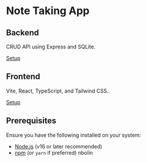 # Note Taking App

## Backend

CRUD API using Express and SQLite.

[Setup](https://github.com/nbolin/notes/blob/main/notes-api/REAMDME.md)

## Frontend

Vite, React, TypeScript, and Tailwind CSS.

[Setup](https://github.com/nbolin/notes/blob/main/notes-app/README.md)

## Prerequisites

Ensure you have the following installed on your system:

- [Node.js](https://nodejs.org/) (v16 or later recommended)
- [npm](https://www.npmjs.com/) (or `yarn` if preferred)
nbolin